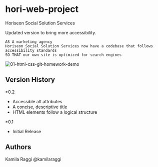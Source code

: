 # hori-web-project

Horiseon Social Solution Services

Updated version to bring more accessibility.

```
AS A marketing agency
Horiseon Social Solution Services now have a codebase that follows accessibility standards
SO THAT our own site is optimized for search engines
```




![01-html-css-git-homework-demo](https://user-images.githubusercontent.com/84299745/127920630-66d98859-738c-4c05-a7a7-d14ea54b73c4.png)

## Version History
*0.2
  * Accessible alt attributes
  * A concise, descriptive title
  * HTML elements follow a logical structure
   
*0.1
  * Initial Release

## Authors
Kamila Raggi
@kamilaraggi

